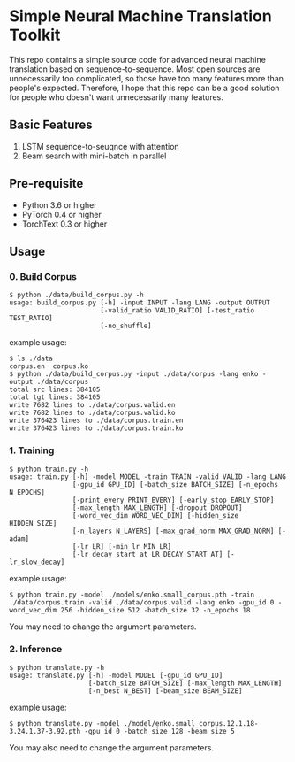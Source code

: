 # Simple Neural Machine Translation Toolkit
This repo contains a simple source code for advanced neural machine translation based on sequence-to-sequence. Most open sources are unnecessarily too complicated, so those have too many features more than people's expected. Therefore, I hope that this repo can be a good solution for people who doesn't want unnecessarily many features.

## Basic Features

1. LSTM sequence-to-seuqnce with attention
2. Beam search with mini-batch in parallel

## Pre-requisite

- Python 3.6 or higher
- PyTorch 0.4 or higher
- TorchText 0.3 or higher

## Usage

### 0. Build Corpus

```
$ python ./data/build_corpus.py -h
usage: build_corpus.py [-h] -input INPUT -lang LANG -output OUTPUT
                       [-valid_ratio VALID_RATIO] [-test_ratio TEST_RATIO]
                       [-no_shuffle]
```

example usage:
```
$ ls ./data
corpus.en  corpus.ko
$ python ./data/build_corpus.py -input ./data/corpus -lang enko -output ./data/corpus
total src lines: 384105
total tgt lines: 384105
write 7682 lines to ./data/corpus.valid.en
write 7682 lines to ./data/corpus.valid.ko
write 376423 lines to ./data/corpus.train.en
write 376423 lines to ./data/corpus.train.ko
```

### 1. Training

```
$ python train.py -h
usage: train.py [-h] -model MODEL -train TRAIN -valid VALID -lang LANG
                [-gpu_id GPU_ID] [-batch_size BATCH_SIZE] [-n_epochs N_EPOCHS]
                [-print_every PRINT_EVERY] [-early_stop EARLY_STOP]
                [-max_length MAX_LENGTH] [-dropout DROPOUT]
                [-word_vec_dim WORD_VEC_DIM] [-hidden_size HIDDEN_SIZE]
                [-n_layers N_LAYERS] [-max_grad_norm MAX_GRAD_NORM] [-adam]
                [-lr LR] [-min_lr MIN_LR]
                [-lr_decay_start_at LR_DECAY_START_AT] [-lr_slow_decay]
```

example usage:
```
$ python train.py -model ./models/enko.small_corpus.pth -train ./data/corpus.train -valid ./data/corpus.valid -lang enko -gpu_id 0 -word_vec_dim 256 -hidden_size 512 -batch_size 32 -n_epochs 18
```

You may need to change the argument parameters.

### 2. Inference

```
$ python translate.py -h
usage: translate.py [-h] -model MODEL [-gpu_id GPU_ID]
                    [-batch_size BATCH_SIZE] [-max_length MAX_LENGTH]
                    [-n_best N_BEST] [-beam_size BEAM_SIZE]
```

example usage:
```
$ python translate.py -model ./model/enko.small_corpus.12.1.18-3.24.1.37-3.92.pth -gpu_id 0 -batch_size 128 -beam_size 5
```

You may also need to change the argument parameters.
